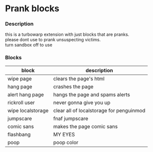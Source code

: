 # Prank blocks

### Description
this is a turbowarp extension with just blocks that are pranks.<br>
please dont use to prank unsuspecting victims.<br>
turn sandbox off to use

### Blocks
| block      | description |
| ---------- | ----------- |
| wipe page  | clears the page's html |
| hang page  | crashes the page |
| alert hang page | hangs the page and spams alerts |
| rickroll user | never gonna give you up |
| wipe localstorage | clear all of localstorage for penguinmod |
| jumpscare | fnaf jumpscare |
| comic sans | makes the page comic sans |
| flashbang | MY EYES |
| poop | poop color |
